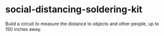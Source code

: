 # social-distancing-soldering-kit
Build a circuit to measure the distance to objects and other people, up to 150 inches away.
